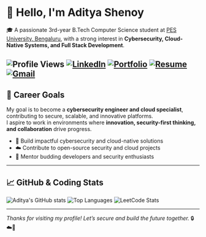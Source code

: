 # 👋 Hello, I'm Aditya Shenoy
🎓 A passionate 3rd-year B.Tech Computer Science student at [PES University, Bengaluru](https://www.pes.edu/), with a strong interest in **Cybersecurity, Cloud-Native Systems, and Full Stack Development**.

![Profile Views](https://komarev.com/ghpvc/?username=AdityaMohanShenoy&label=Profile%20views&color=0e75b6&style=flat)
[![LinkedIn](https://img.shields.io/badge/LinkedIn-Aditya%20Shenoy-blue?logo=linkedin)](https://www.linkedin.com/in/aditya-shenoy-877a16214/)
[![Portfolio](https://img.shields.io/badge/Portfolio-AdityaShenoy-green?logo=google-chrome)](https://adityashenoy.dev) <!-- replace with your actual portfolio link -->
[![Resume](https://img.shields.io/badge/Resume-AdityaShenoy-orange)](https://github.com/AdityaMohanShenoy) <!-- replace with Dropbox/Drive resume link if you want -->
[![Gmail](https://img.shields.io/badge/Email-adityamohanshenoy%40gmail.com-red?logo=gmail)](mailto:adityamohanshenoy@gmail.com)
---

## 🎯 Career Goals

My goal is to become a **cybersecurity engineer and cloud specialist**, contributing to secure, scalable, and innovative platforms.  
I aspire to work in environments where **innovation, security-first thinking, and collaboration** drive progress.

* 🔐 Build impactful cybersecurity and cloud-native solutions  
* ☁️ Contribute to open-source security and cloud projects  
* 🤝 Mentor budding developers and security enthusiasts  

---

## 📈 GitHub & Coding Stats

![Aditya's GitHub stats](https://github-readme-stats.vercel.app/api?username=AdityaMohanShenoy&show_icons=true&theme=tokyonight)
![Top Languages](https://github-readme-stats.vercel.app/api/top-langs/?username=AdityaMohanShenoy&layout=compact&theme=tokyonight)
![LeetCode Stats](https://leetcard.jacoblin.cool/Viking2127?theme=nord)

---

*Thanks for visiting my profile! Let’s secure and build the future together.* 🔒☁️🚀
